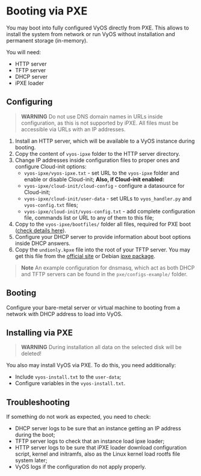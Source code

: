 # Booting via PXE

You may boot into fully configured VyOS directly from PXE. This allows to install the system from network or run VyOS without installation and permanent storage (in-memory).

You will need:
- HTTP server
- TFTP server
- DHCP server
- iPXE loader

## Configuring

> **WARNING**
> Do not use DNS domain names in URLs inside configuration, as this is not supported by iPXE. All files must be accessible via URLs with an IP addresses.

 1. Install an HTTP server, which will be available to a VyOS instance during booting.
 2. Copy the content of `vyos-ipxe` folder to the HTTP server directory.
 3. Change IP addresses inside configuration files to proper ones and configure Cloud-init options:
     - `vyos-ipxe/vyos-ipxe.txt` - set URL to the `vyos-ipxe` folder and enable or disable Cloud-init;
     **Also, if Cloud-init enabled:**
     - `vyos-ipxe/cloud-init/cloud-config` - configure a datasource for Cloud-init;
     - `vyos-ipxe/cloud-init/user-data` - set URLs to `vyos_handler.py` and `vyos-config.txt` files;
     - `vyos-ipxe/cloud-init/vyos-config.txt` - add complete configuration file, commands list or URL to any of them to this file;
 4. Copy to the `vyos-ipxe/bootfiles/` folder all files, required for PXE boot ([check details here](vyos-ipxe/bootfiles/README.md)).
 5. Configure your DHCP server to provide information about boot options inside DHCP answers.
 6. Copy the `undionly.kpxe` file into the root of your TFTP server. You may get this file from the [official site](http://boot.ipxe.org/undionly.kpxe) or Debian [ipxe package](https://packages.debian.org/buster/ipxe).
> **Note**
> An example configuration for dnsmasq, which act as both DHCP and TFTP servers can be found in the `pxe/configs-example/` folder.

## Booting

Configure your bare-metal server or virtual machine to booting from a network with DHCP address to load into VyOS.

## Installing via PXE

> **WARNING**
> During installation all data on the selected disk will be deleted!

You also may install VyOS via PXE. To do this, you need additionally:
- Include `vyos-install.txt` to the `user-data`;
- Configure variables in the `vyos-install.txt`.

## Troubleshooting

If something do not work as expected, you need to check:
- DHCP server logs to be sure that an instance getting an IP address during the boot;
- TFTP server logs to check that an instance load ipxe loader;
- HTTP server logs to be sure that iPXE loader download configuration script, kernel and initramfs, also as the Linux kernel load rootfs file system later;
- VyOS logs if the configuration do not apply properly.
